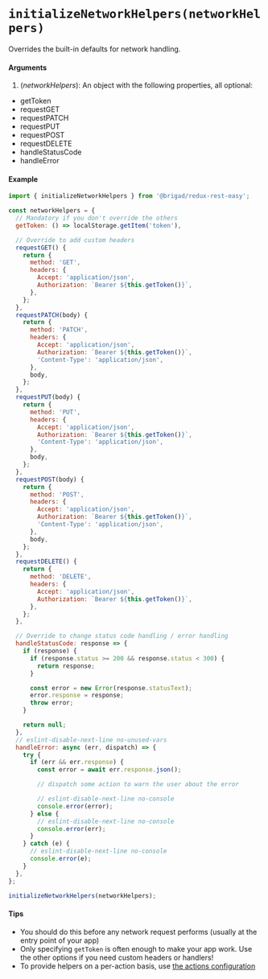 # `initializeNetworkHelpers(networkHelpers)`

Overrides the built-in defaults for network handling.

#### Arguments

1.  (_networkHelpers_): An object with the following properties, all optional:

* getToken
* requestGET
* requestPATCH
* requestPUT
* requestPOST
* requestDELETE
* handleStatusCode
* handleError

#### Example

```js
import { initializeNetworkHelpers } from '@brigad/redux-rest-easy';

const networkHelpers = {
  // Mandatory if you don't override the others
  getToken: () => localStorage.getItem('token'),

  // Override to add custom headers
  requestGET() {
    return {
      method: 'GET',
      headers: {
        Accept: 'application/json',
        Authorization: `Bearer ${this.getToken()}`,
      },
    };
  },
  requestPATCH(body) {
    return {
      method: 'PATCH',
      headers: {
        Accept: 'application/json',
        Authorization: `Bearer ${this.getToken()}`,
        'Content-Type': 'application/json',
      },
      body,
    };
  },
  requestPUT(body) {
    return {
      method: 'PUT',
      headers: {
        Accept: 'application/json',
        Authorization: `Bearer ${this.getToken()}`,
        'Content-Type': 'application/json',
      },
      body,
    };
  },
  requestPOST(body) {
    return {
      method: 'POST',
      headers: {
        Accept: 'application/json',
        Authorization: `Bearer ${this.getToken()}`,
        'Content-Type': 'application/json',
      },
      body,
    };
  },
  requestDELETE() {
    return {
      method: 'DELETE',
      headers: {
        Accept: 'application/json',
        Authorization: `Bearer ${this.getToken()}`,
      },
    };
  },

  // Override to change status code handling / error handling
  handleStatusCode: response => {
    if (response) {
      if (response.status >= 200 && response.status < 300) {
        return response;
      }

      const error = new Error(response.statusText);
      error.response = response;
      throw error;
    }

    return null;
  },
  // eslint-disable-next-line no-unused-vars
  handleError: async (err, dispatch) => {
    try {
      if (err && err.response) {
        const error = await err.response.json();

        // dispatch some action to warn the user about the error

        // eslint-disable-next-line no-console
        console.error(error);
      } else {
        // eslint-disable-next-line no-console
        console.error(err);
      }
    } catch (e) {
      // eslint-disable-next-line no-console
      console.error(e);
    }
  },
};

initializeNetworkHelpers(networkHelpers);
```

#### Tips

* You should do this before any network request performs (usually at the entry point of your app)
* Only specifying `getToken` is often enough to make your app work. Use the other options if you need custom headers or handlers!
* To provide helpers on a per-action basis, use [the actions configuration](./createResource/actionsConfig.md#properties)
